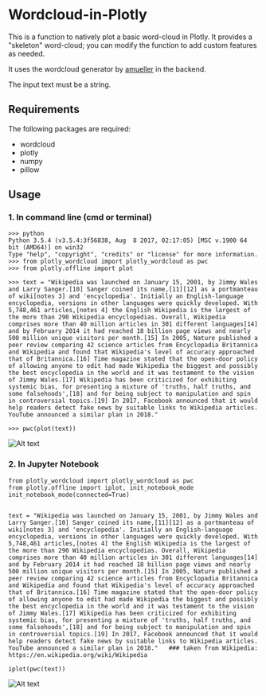 # Wordcloud-in-Plotly

This is a function to natively plot a basic word-cloud in Plotly. It provides a "skeleton" word-cloud; you can modify the function to add custom features as needed.

It uses the wordcloud generator by [amueller](https://github.com/amueller/word_cloud) in the backend.

The input text must be a string.

## Requirements
The following packages are required:
* wordcloud
* plotly
* numpy
* pillow

## Usage

### 1. In command line (cmd or terminal)

```
>>> python
Python 3.5.4 (v3.5.4:3f56838, Aug  8 2017, 02:17:05) [MSC v.1900 64 bit (AMD64)] on win32
Type "help", "copyright", "credits" or "license" for more information.
>>> from plotly_wordcloud import plotly_wordcloud as pwc
>>> from plotly.offline import plot

>>> text = "Wikipedia was launched on January 15, 2001, by Jimmy Wales and Larry Sanger.[10] Sanger coined its name,[11][12] as a portmanteau of wiki[notes 3] and 'encyclopedia'. Initially an English-language encyclopedia, versions in other languages were quickly developed. With 5,748,461 articles,[notes 4] the English Wikipedia is the largest of the more than 290 Wikipedia encyclopedias. Overall, Wikipedia comprises more than 40 million articles in 301 different languages[14] and by February 2014 it had reached 18 billion page views and nearly 500 million unique visitors per month.[15] In 2005, Nature published a peer review comparing 42 science articles from Encyclopadia Britannica and Wikipedia and found that Wikipedia's level of accuracy approached that of Britannica.[16] Time magazine stated that the open-door policy of allowing anyone to edit had made Wikipedia the biggest and possibly the best encyclopedia in the world and it was testament to the vision of Jimmy Wales.[17] Wikipedia has been criticized for exhibiting systemic bias, for presenting a mixture of 'truths, half truths, and some falsehoods',[18] and for being subject to manipulation and spin in controversial topics.[19] In 2017, Facebook announced that it would help readers detect fake news by suitable links to Wikipedia articles. YouTube announced a similar plan in 2018." 

>>> pwc(plot(text))
```

![Alt text](https://user-images.githubusercontent.com/39755678/48332521-17466000-e68f-11e8-9242-35a65175a968.PNG)

### 2. In Jupyter Notebook

```
from plotly_wordcloud import plotly_wordcloud as pwc
from plotly.offline import iplot, init_notebook_mode
init_notebook_mode(connected=True)


text = "Wikipedia was launched on January 15, 2001, by Jimmy Wales and Larry Sanger.[10] Sanger coined its name,[11][12] as a portmanteau of wiki[notes 3] and 'encyclopedia'. Initially an English-language encyclopedia, versions in other languages were quickly developed. With 5,748,461 articles,[notes 4] the English Wikipedia is the largest of the more than 290 Wikipedia encyclopedias. Overall, Wikipedia comprises more than 40 million articles in 301 different languages[14] and by February 2014 it had reached 18 billion page views and nearly 500 million unique visitors per month.[15] In 2005, Nature published a peer review comparing 42 science articles from Encyclopadia Britannica and Wikipedia and found that Wikipedia's level of accuracy approached that of Britannica.[16] Time magazine stated that the open-door policy of allowing anyone to edit had made Wikipedia the biggest and possibly the best encyclopedia in the world and it was testament to the vision of Jimmy Wales.[17] Wikipedia has been criticized for exhibiting systemic bias, for presenting a mixture of 'truths, half truths, and some falsehoods',[18] and for being subject to manipulation and spin in controversial topics.[19] In 2017, Facebook announced that it would help readers detect fake news by suitable links to Wikipedia articles. YouTube announced a similar plan in 2018."   ### taken from Wikipedia: https://en.wikipedia.org/wiki/Wikipedia

iplot(pwc(text))
```
![Alt text](https://user-images.githubusercontent.com/39755678/48332877-6771f200-e690-11e8-9205-c0ec32a05cb2.png)

